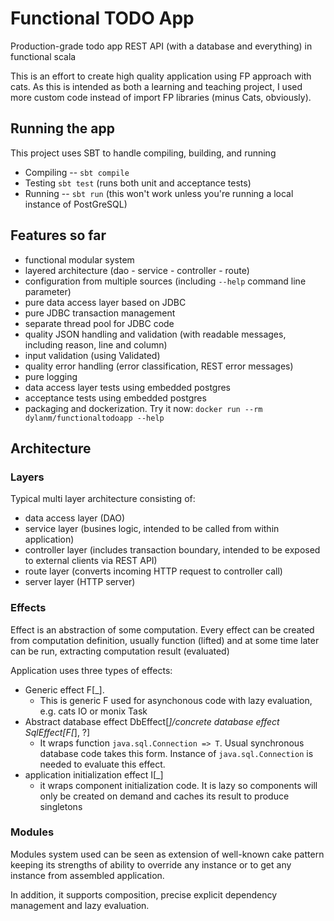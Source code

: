 # Functional TODO App
Production-grade todo app REST API (with a database and everything) in functional scala

This is an effort to create high quality application using FP approach with cats.
As this is intended as both a learning and teaching project, I used more custom code instead of import FP libraries 
(minus Cats, obviously).

## Running the app

This project uses SBT to handle compiling, building, and running

- Compiling -- `sbt compile`
- Testing `sbt test` (runs both unit and acceptance tests)
- Running -- `sbt run` (this won't work unless you're running a local instance of PostGreSQL)

## Features so far

- functional modular system
- layered architecture (dao - service - controller - route)
- configuration from multiple sources (including `--help` command line parameter)
- pure data access layer based on JDBC
- pure JDBC transaction management
- separate thread pool for JDBC code
- quality JSON handling and validation (with readable messages, including reason, line and column)
- input validation (using Validated)
- quality error handling (error classification, REST error messages)
- pure logging
- data access layer tests using embedded postgres
- acceptance tests using embedded postgres
- packaging and dockerization. Try it now: `docker run --rm dylanm/functionaltodoapp --help`

## Architecture

### Layers

Typical multi layer architecture consisting of:
- data access layer (DAO)
- service layer (busines logic, intended to be called from within application)
- controller layer (includes transaction boundary, intended to be exposed to external clients via REST API)
- route layer (converts incoming HTTP request to controller call)
- server layer (HTTP server)

### Effects

Effect is an abstraction of some computation. 
Every effect can be created from computation definition, usually function (lifted) 
and at some time later can be run, extracting computation result (evaluated)

Application uses three types of effects:
- Generic effect F[_]. 
  - This is generic F used for asynchonous code with lazy evaluation, e.g. cats IO or monix Task
- Abstract database effect DbEffect[_]/concrete database effect SqlEffect[F[_], ?]
  - It wraps function `java.sql.Connection => T`. Usual synchronous database code takes this form. Instance of `java.sql.Connection` is needed to evaluate this effect. 
- application initialization effect I[_]
  - it wraps component initialization code. It is lazy so components will only be created on demand and caches its result to produce singletons

### Modules

Modules system used can be seen as extension of well-known cake pattern keeping its strengths 
    of ability to override any instance or to get any instance from assembled application.

In addition, it supports composition, precise explicit dependency management and lazy evaluation.  